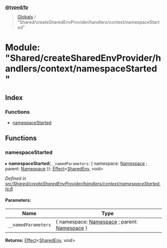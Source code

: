 **[@typed/fp](../README.md)**

> [Globals](../globals.md) / "Shared/createSharedEnvProvider/handlers/context/namespaceStarted"

# Module: "Shared/createSharedEnvProvider/handlers/context/namespaceStarted"

## Index

### Functions

* [namespaceStarted](_shared_createsharedenvprovider_handlers_context_namespacestarted_.md#namespacestarted)

## Functions

### namespaceStarted

▸ **namespaceStarted**(`__namedParameters`: { namespace: [Namespace](_shared_core_model_namespace_.namespace.md) ; parent: [Namespace](_shared_core_model_namespace_.namespace.md)  }): [Effect](_effect_effect_.effect.md)\<[SharedEnv](../interfaces/_shared_core_services_sharedenv_.sharedenv.md), void>

*Defined in [src/Shared/createSharedEnvProvider/handlers/context/namespaceStarted.ts:6](https://github.com/TylorS/typed-fp/blob/8639976/src/Shared/createSharedEnvProvider/handlers/context/namespaceStarted.ts#L6)*

#### Parameters:

Name | Type |
------ | ------ |
`__namedParameters` | { namespace: [Namespace](_shared_core_model_namespace_.namespace.md) ; parent: [Namespace](_shared_core_model_namespace_.namespace.md)  } |

**Returns:** [Effect](_effect_effect_.effect.md)\<[SharedEnv](../interfaces/_shared_core_services_sharedenv_.sharedenv.md), void>
